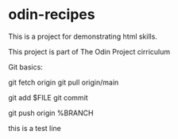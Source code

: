 # odin-recipes

This is a project for demonstrating html skills.

This project is part of The Odin Project cirriculum

Git basics:

git fetch origin
git pull origin/main

git add $FILE
git commit

git push origin %BRANCH

this is a test line